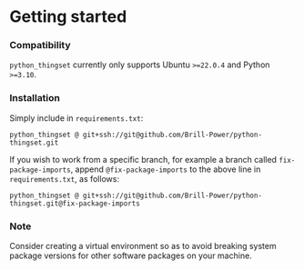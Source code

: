 # Getting started

### Compatibility

`python_thingset` currently only supports Ubuntu `>=22.0.4` and Python `>=3.10`.

### Installation

Simply include in `requirements.txt`:

```
python_thingset @ git+ssh://git@github.com/Brill-Power/python-thingset.git
```

If you wish to work from a specific branch, for example a branch called `fix-package-imports`, append `@fix-package-imports` to the above line in `requirements.txt`, as follows:

```
python_thingset @ git+ssh://git@github.com/Brill-Power/python-thingset.git@fix-package-imports
```

### Note

Consider creating a virtual environment so as to avoid breaking system package versions for other software packages on your machine.
